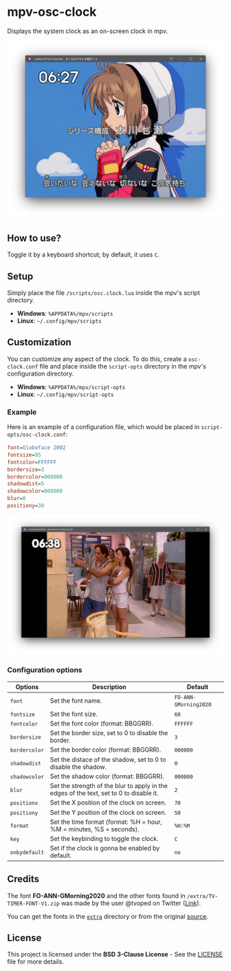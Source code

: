 # mpv-osc-clock

Displays the system clock as an on-screen clock in mpv.

![Screenshot1](/docs/screenshot1.png)

## How to use?

Toggle it by a keyboard shortcut; by default, it uses `C`.

## Setup

Simply place the file `/scripts/osc.clock.lua` inside the mpv's script directory.

- **Windows**: `%APPDATA%/mpv/scripts`
- **Linux**: `~/.config/mpv/scripts`

## Customization

You can customize any aspect of the clock. To do this, create a `osc-clock.conf` file and place inside the `script-opts` directory in the mpv's configuration directory.

- **Windows**: `%APPDATA%/mpv/script-opts`
- **Linux**: `~/.config/mpv/script-opts`

### Example

Here is an example of a configuration file, which would be placed in `script-opts/osc-clock.conf`:

```ini
font=Globoface 2002
fontsize=95
fontcolor=FFFFFF
bordersize=3
bordercolor=000000
shadowdist=5
shadowcolor=000000
blur=0
positiony=30
```

![Screenshot1](/docs/screenshot2.png)

### Configuration options

|     Options     |                                      Description                                          |        Default        |
|-----------------|-------------------------------------------------------------------------------------------|-----------------------|
|  `font`         |  Set the font name.                                                                       | `FO-ANN-GMorning2020` |
|  `fontsize`     |  Set the font size.                                                                       |         `60`          |
|  `fontcolor`    |  Set the font color (format: BBGGRR).                                                     |        `FFFFFF`       |
|  `bordersize`   |  Set the border size, set to 0 to disable the border.                                     |         `3`           |
|  `bordercolor`  |  Set the border color (format: BBGGRR).                                                   |        `000000`       |
|  `shadowdist`   |  Set the distace of the shadow, set to 0 to disable the shadow.                           |         `0`           |
|  `shadowcolor`  |  Set the shadow color (format: BBGGRR).                                                   |        `000000`       |
|  `blur`         |  Set the strength of the blur to apply in the edges of the text, set to 0 to disable it.  |         `2`           |
|  `positionx`    |  Set the X position of the clock on screen.                                               |         `70`          |
|  `positiony`    |  Set the Y position of the clock on screen.                                               |         `50`          |
|  `format`       |  Set the time format (format: %H = hour, %M = minutes, %S = seconds).                     |        `%H:%M`        |
|  `key`          |  Set the keybinding to toggle the clock.                                                  |         `C`           |
|  `onbydefault`  |  Set if the clock is gonna be enabled by default.                                         |         `no`          |

## Credits

The font **FO-ANN-GMorning2020** and the other fonts found in `/extra/TV-TIMER-FONT-V1.zip` was made by the user @tvoped on Twitter ([Link](https://web.archive.org/web/20220320123906/https://twitter.com/tvoped/status/1466992257962487811)).

You can get the fonts in the [`extra`](/extra) directory or from the original [source](https://www.dropbox.com/scl/fi/3lir00hds4o3xqr6hdwea/TV-TIMER-FONT-V1.zip?rlkey=xgnqhdotec8a9kf25nck7azg7&e=1&dl=0).

## License

This project is licensed under the __BSD 3-Clause License__ - See the [LICENSE](./LICENSE) file for more details.
